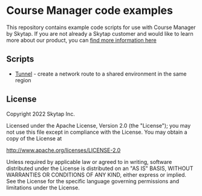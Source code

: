 # Course Manager code examples

This repository contains example code scripts for use with Course Manager by Skytap. If you are not already a Skytap customer and would like to learn more about our product, you can [find more information here](https://www.skytap.com/skytap-virtual-it-labs/)

## Scripts

- [Tunnel](scripts/tunnel/) - create a network route to a shared environment in the same region

## License

Copyright 2022 Skytap Inc.

Licensed under the Apache License, Version 2.0 (the "License");
you may not use this file except in compliance with the License.
You may obtain a copy of the License at

<http://www.apache.org/licenses/LICENSE-2.0>

Unless required by applicable law or agreed to in writing, software
distributed under the License is distributed on an "AS IS" BASIS,
WITHOUT WARRANTIES OR CONDITIONS OF ANY KIND, either express or implied.
See the License for the specific language governing permissions and
limitations under the License.
